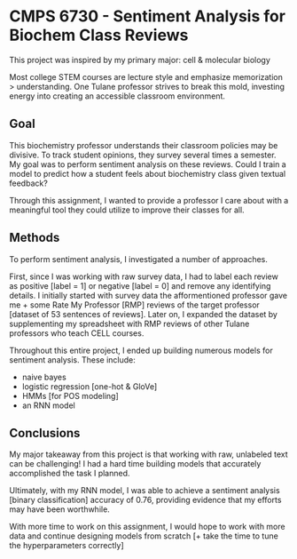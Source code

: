 # CMPS 6730 - Sentiment Analysis for Biochem Class Reviews

This project was inspired by my primary major: cell & molecular biology

Most college STEM courses are lecture style and emphasize memorization > understanding. One Tulane professor strives to break this mold, investing energy into creating an accessible classroom environment.

## **Goal**

This biochemistry professor understands their classroom policies may be divisive. To track student opinions, they survey several times a semester. My goal was to perform sentiment analysis on these reviews. Could I train a model to predict how a student feels about biochemistry class given textual feedback?

Through this assignment, I wanted to provide a professor I care about with a meaningful tool they could utilize to improve their classes for all.

## **Methods**

To perform sentiment analysis, I investigated a number of approaches. 

First, since I was working with raw survey data, I had to label each review as positive [label = 1] or negative [label = 0] and remove any identifying details. I initially started with survey data the afformentioned professor gave me + some Rate My Professor [RMP] reviews of the target professor [dataset of 53 sentences of reviews]. Later on, I expanded the dataset by supplementing my spreadsheet with RMP reviews of other Tulane professors who teach CELL courses.

Throughout this entire project, I ended up building numerous models for sentiment analysis. These include:
- naive bayes
- logistic regression [one-hot & GloVe]
- HMMs [for POS modeling]
- an RNN model


## **Conclusions**

My major takeaway from this project is that working with raw, unlabeled text can be challenging! I had a hard time building models that accurately accomplished the task I planned.

Ultimately, with my RNN model, I was able to achieve a sentiment analysis [binary classification] accuracy of 0.76, providing evidence that my efforts may have been worthwhile.

With more time to work on this assignment, I would hope to work with more data and continue designing models from scratch [+ take the time to tune the hyperparameters correctly]

